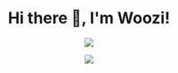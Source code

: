 <h1 align="center">Hi there 👋, I'm Woozi!</h1>

<p align="center">
  <img src="https://readme-typing-svg.herokuapp.com?font=Fira+Code&pause=1000&color=000000&center=true&vCenter=true&width=400&lines=Welcome+to+my+GitHub!;Frontend+%7C+Backend+Developer;Always+learning+new+things!" />
</p>

<div align="center">
  <img src="https://github-readme-stats.vercel.app/api?username=woozizi&show_icons=true&hide_title=true&hide_border=true&icon_color=gray&text_color=333&bg_color=ffffff&hide_rank=true&custom_title=Github+Stats" />
</div>
